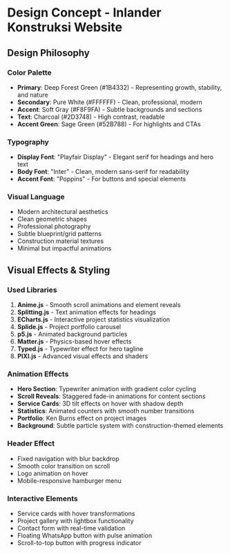 # Design Concept - Inlander Konstruksi Website

## Design Philosophy

### Color Palette
- **Primary**: Deep Forest Green (#1B4332) - Representing growth, stability, and nature
- **Secondary**: Pure White (#FFFFFF) - Clean, professional, modern
- **Accent**: Soft Gray (#F8F9FA) - Subtle backgrounds and sections
- **Text**: Charcoal (#2D3748) - High contrast, readable
- **Accent Green**: Sage Green (#52B788) - For highlights and CTAs

### Typography
- **Display Font**: "Playfair Display" - Elegant serif for headings and hero text
- **Body Font**: "Inter" - Clean, modern sans-serif for readability
- **Accent Font**: "Poppins" - For buttons and special elements

### Visual Language
- Modern architectural aesthetics
- Clean geometric shapes
- Professional photography
- Subtle blueprint/grid patterns
- Construction material textures
- Minimal but impactful animations

## Visual Effects & Styling

### Used Libraries
1. **Anime.js** - Smooth scroll animations and element reveals
2. **Splitting.js** - Text animation effects for headings
3. **ECharts.js** - Interactive project statistics visualization
4. **Splide.js** - Project portfolio carousel
5. **p5.js** - Animated background particles
6. **Matter.js** - Physics-based hover effects
7. **Typed.js** - Typewriter effect for hero tagline
8. **PIXI.js** - Advanced visual effects and shaders

### Animation Effects
- **Hero Section**: Typewriter animation with gradient color cycling
- **Scroll Reveals**: Staggered fade-in animations for content sections
- **Service Cards**: 3D tilt effects on hover with shadow depth
- **Statistics**: Animated counters with smooth number transitions
- **Portfolio**: Ken Burns effect on project images
- **Background**: Subtle particle system with construction-themed elements

### Header Effect
- Fixed navigation with blur backdrop
- Smooth color transition on scroll
- Logo animation on hover
- Mobile-responsive hamburger menu

### Interactive Elements
- Service cards with hover transformations
- Project gallery with lightbox functionality
- Contact form with real-time validation
- Floating WhatsApp button with pulse animation
- Scroll-to-top button with progress indicator